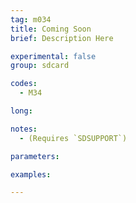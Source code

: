 ```yaml
---
tag: m034
title: Coming Soon
brief: Description Here

experimental: false
group: sdcard

codes:
  - M34

long:

notes:
  - (Requires `SDSUPPORT`)

parameters:

examples:

---
```


